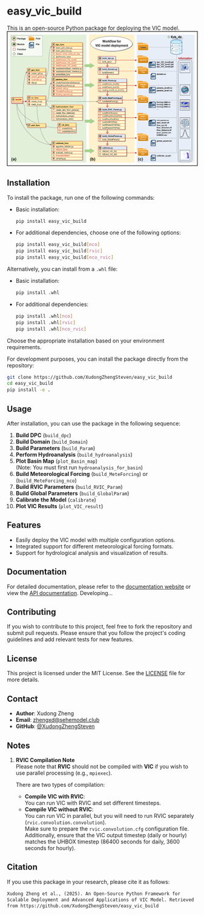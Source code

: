 # easy_vic_build

This is an open-source Python package for deploying the VIC model.  
![EVB_Architecture](docs/evb_architecture.png)

## Installation

To install the package, run one of the following commands:

- Basic installation:

  ```bash
  pip install easy_vic_build
  ```

- For additional dependencies, choose one of the following options:
  ```bash
  pip install easy_vic_build[nco]
  pip install easy_vic_build[rvic]
  pip install easy_vic_build[nco_rvic]
  ```

Alternatively, you can install from a `.whl` file:

- Basic installation:

  ```bash
  pip install .whl
  ```

- For additional dependencies:
  ```bash
  pip install .whl[nco]
  pip install .whl[rvic]
  pip install .whl[nco_rvic]
  ```

Choose the appropriate installation based on your environment requirements.

For development purposes, you can install the package directly from the repository:

```bash
git clone https://github.com/XudongZhengSteven/easy_vic_build
cd easy_vic_build
pip install -e .
```

## Usage

After installation, you can use the package in the following sequence:

1. **Build DPC** (`build_dpc`)
2. **Build Domain** (`build_Domain`)
3. **Build Parameters** (`build_Param`)
4. **Perform Hydroanalysis** (`build_hydroanalysis`)
5. **Plot Basin Map** (`plot_Basin_map`)  
   (Note: You must first run `hydroanalysis_for_basin`)
6. **Build Meteorological Forcing** (`build_MeteForcing`) or (`build_MeteForcing_nco`)
7. **Build RVIC Parameters** (`build_RVIC_Param`)
8. **Build Global Parameters** (`build_GlobalParam`)
9. **Calibrate the Model** (`calibrate`)
10. **Plot VIC Results** (`plot_VIC_result`)

## Features

- Easily deploy the VIC model with multiple configuration options.
- Integrated support for different meteorological forcing formats.
- Support for hydrological analysis and visualization of results.

## Documentation

For detailed documentation, please refer to the [documentation website](#) or view the [API documentation](#). Developing...

## Contributing

If you wish to contribute to this project, feel free to fork the repository and submit pull requests. Please ensure that you follow the project's coding guidelines and add relevant tests for new features.

## License

This project is licensed under the MIT License. See the [LICENSE](LICENSE) file for more details.

## Contact

- **Author**: Xudong Zheng
- **Email**: zhengxd@sehemodel.club
- **GitHub**: [@XudongZhengSteven](https://github.com/XudongZhengSteven)

## Notes

1. **RVIC Compilation Note**  
   Please note that **RVIC** should not be compiled with **VIC** if you wish to use parallel processing (e.g., `mpiexec`).

   There are two types of compilation:

   - **Compile VIC with RVIC**:  
     You can run VIC with RVIC and set different timesteps.
   - **Compile VIC without RVIC**:  
     You can run VIC in parallel, but you will need to run RVIC separately (`rvic.convolution.convolution`).  
     Make sure to prepare the `rvic.convolution.cfg` configuration file.  
     Additionally, ensure that the VIC output timestep (daily or hourly) matches the UHBOX timestep (86400 seconds for daily, 3600 seconds for hourly).

## Citation

If you use this package in your research, please cite it as follows:

```plaintext
Xudong Zheng et al., (2025). An Open-Source Python Framework for Scalable Deployment and Advanced Applications of VIC Model. Retrieved from https://github.com/XudongZhengSteven/easy_vic_build
```
